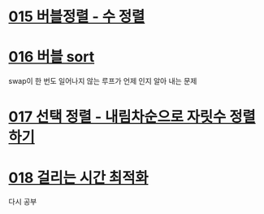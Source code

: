 # [015 버블정렬 - 수 정렬](./src/App015.java)

# [016 버블 sort](./src/App016.java)
swap이 한 번도 일어나지 않는 루프가 언제 인지 알아 내는 문제

# [017 선택 정렬 - 내림차순으로 자릿수 정렬하기](./src/App017.java)

# [018 걸리는 시간 최적화](./src/App018.java)
다시 공부